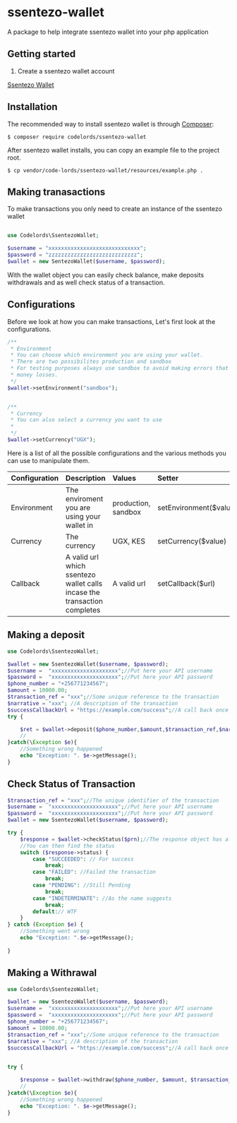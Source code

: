 # ssentezo-wallet

A package to help integrate ssentezo wallet into your php application

## Getting started

1. Create a ssentezo wallet account

[Ssentezo Wallet](https://wallet.ssentezo.com/)

## Installation

The recommended way to install ssentezo wallet is through [Composer](http://getcomposer.org):

```
$ composer require codelords/ssentezo-wallet
```

After ssentezo wallet installs, you can copy an example file to the project root.

```
$ cp vendor/code-lords/ssentezo-wallet/resources/example.php .
```

## Making tranasactions

To make transactions you only need to create an instance of the ssentezo wallet

```php

use Codelords\SsentezoWallet;

$username = "xxxxxxxxxxxxxxxxxxxxxxxxxxxxx";
$password = "zzzzzzzzzzzzzzzzzzzzzzzzzzzz";
$wallet = new SentezoWallet($username, $password);

```

With the wallet object you can easily check balance, make deposits withdrawals and as well check status of a transaction.

## Configurations

Before we look at how you can make transactions, Let's first look at the configurations.

```php
/**
 * Environment
 * You can choose which environment you are using your wallet.
 * There are two possibilites production and sandbox
 * For testing purposes always use sandbox to avoid making errors that may result int real
 * money losses.
 */
$wallet->setEnvironment("sandbox");


/**
 * Currency
 * You can also select a currency you want to use
 *
 */
$wallet->setCurrency("UGX");

```

Here is a list of all the possible configurations and the various methods you can use to manipulate them.

| Configuration | Description                                                              | Values              | Setter                 | Getter           |
| :------------ | :----------------------------------------------------------------------- | :------------------ | :--------------------- | :--------------- |
| Environment   | The enviroment you are using your wallet in                              | production, sandbox | setEnvironment($value) | getEnvironment() |
| Currency      | The currency                                                             | UGX, KES            | setCurrency($value)    | getCurrency()    |
| Callback      | A valid url which ssentezo wallet calls incase the transaction completes | A valid url         | setCallback($url)      | getCallback()    |

## Making a deposit

```php
use Codelords\SsentezoWallet;

$wallet = new SsentezoWallet($username, $password);
$username =  "xxxxxxxxxxxxxxxxxxxxx";//Put here your API username
$password =  "xxxxxxxxxxxxxxxxxxxxx";//Put here your API password
$phone_number = "+256771234567";
$amount = 10000.00;
$transaction_ref = "xxx";//Some unique reference to the transaction
$narrative = "xxx"; //A description of the transaction
$successCallbackUrl = "https://example.com/success";//A call back once the transaction is successful
try {

    $ret = $wallet->deposit($phone_number,$amount,$transaction_ref,$narrative,$successCallbackUrl);
    //
}catch(\Exception $e){
    //Something wrong happened
    echo "Exception: ". $e->getMessage();
}

```

## Check Status of Transaction

```php
$transaction_ref = "xxx";//The unique identifier of the transaction
$username =  "xxxxxxxxxxxxxxxxxxxxx";//Put here your API username
$password =  "xxxxxxxxxxxxxxxxxxxxx";//Put here your API password
$wallet = new SsentezoWallet($username, $password);

try {
    $response = $wallet->checkStatus($prn);//The response object has all the information about the transaction
    //You can then find the status
    switch ($response->status) {
        case "SUCCEEDED": // For success
            break;
        case "FAILED": //Failed the transaction 
            break;
        case "PENDING": //Still Pending
            break;
        case "INDETERMINATE": //As the name suggests 
            break;
        default:// WTF
    }
} catch (Exception $e) {
    //Something went wrong
    echo "Exception: ".$e->getMessage();
            
}
```

## Making a Withrawal

```php
use Codelords\SsentezoWallet;

$wallet = new SsentezoWallet($username, $password);
$username =  "xxxxxxxxxxxxxxxxxxxxx";//Put here your API username
$password =  "xxxxxxxxxxxxxxxxxxxxx";//Put here your API password
$phone_number = "+256771234567";
$amount = 10000.00;
$transaction_ref = "xxx";//Some unique reference to the transaction
$narrative = "xxx"; //A description of the transaction
$successCallbackUrl = "https://example.com/success";//A call back once the transaction is successful
 

try {

    $response = $wallet->withdraw($phone_number, $amount, $transaction_ref, $narrative, $successCallback);
    //
}catch(\Exception $e){
    //Something wrong happened
    echo "Exception: ". $e->getMessage();
}

```
